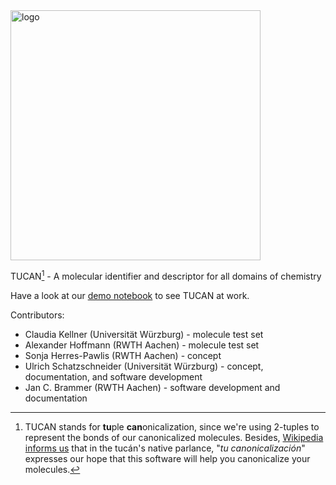 <img src="https://github.com/JanCBrammer/nInChI/raw/main/logo.png" alt="logo" style="width:400px;"/>

TUCAN[^1] - A molecular identifier and descriptor for all domains of chemistry

Have a look at our [demo notebook](https://github.com/JanCBrammer/nInChI/raw/main/demo.ipynb) to see TUCAN at work.

Contributors:
* Claudia Kellner (Universität Würzburg) - molecule test set
* Alexander Hoffmann (RWTH Aachen) - molecule test set
* Sonja Herres-Pawlis (RWTH Aachen) - concept
* Ulrich Schatzschneider (Universität Würzburg) - concept, documentation, and software development
* Jan C. Brammer (RWTH Aachen) - software development and documentation

[^1]:TUCAN stands for **tu**ple **can**onicalization, since we're using 2-tuples to represent the bonds of our canonicalized molecules. Besides, [Wikipedia informs us](https://en.wikipedia.org/wiki/Toco_toucan) that in the tucán's native parlance, "_tu canonicalización_" expresses our hope that this software will help you canonicalize your molecules.
